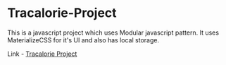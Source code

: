 # Tracalorie-Project
This is a javascript project which uses Modular javascript pattern. It uses MaterializeCSS for it's UI and also has local storage.

Link - [Tracalorie Project](https://zeeshantamboli.github.io/Tracalorie-Project/)
